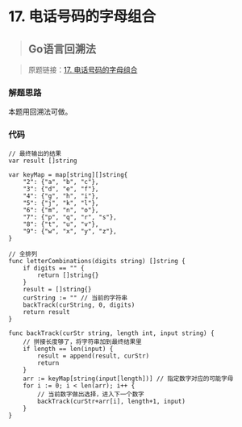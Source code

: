 # 17. 电话号码的字母组合
> ## Go语言回溯法

> 原题链接：[17. 电话号码的字母组合](https://leetcode-cn.com/problems/letter-combinations-of-a-phone-number/)

### 解题思路
本题用回溯法可做。

### 代码

```golang
// 最终输出的结果
var result []string

var keyMap = map[string][]string{
	"2": {"a", "b", "c"},
	"3": {"d", "e", "f"},
	"4": {"g", "h", "i"},
	"5": {"j", "k", "l"},
	"6": {"m", "n", "o"},
	"7": {"p", "q", "r", "s"},
	"8": {"t", "u", "v"},
	"9": {"w", "x", "y", "z"},
}

// 全排列
func letterCombinations(digits string) []string {
	if digits == "" {
		return []string{}
	}
	result = []string{}
	curString := "" // 当前的字符串
	backTrack(curString, 0, digits)
	return result
}

func backTrack(curStr string, length int, input string) {
	// 拼接长度够了，将字符串加到最终结果里
	if length == len(input) {
		result = append(result, curStr)
		return
	}
	arr := keyMap[string(input[length])] // 指定数字对应的可能字母
	for i := 0; i < len(arr); i++ {
		// 当前数字做出选择，进入下一个数字
		backTrack(curStr+arr[i], length+1, input)
	}
}
```